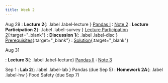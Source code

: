 ```yaml
---
title: Week 2
---
```


Aug 29
: **Lecture 2**{: .label .label-lecture } [Pandas I](lecture/lec02)
    : [Note 2](https://ds100.org/course-notes/pandas_1/pandas_1.html)
: **Lecture Participation 2**{: .label .label-survey } [Lecture Participation 2](https://app.sli.do/event/4QmS3UTmWEpDKemwi1qYoH/embed/polls/d368fb7a-eca0-4fb7-88eb-2e7387f54a70){:target="_blank"}
: **Discussion 1**{: .label .label-disc } [Prerequisites](https://drive.google.com/file/d/1527BuJQNH9n3FjQBwsCgR55mwfn_FZfq/view?usp=sharing){:target="_blank"}
    : [Solution](https://drive.google.com/file/d/1ltNQiB8XOdxjaRk6DPTXFhOPK1EnVryH/view?usp=sharing){:target="_blank"}

Aug 31

: **Lecture 3**{: .label .label-lecture} [Pandas II](lecture/lec03)
    : [Note 3](https://ds100.org/course-notes/pandas_2/pandas_2.html)

Sep 1
: **Lab 2**{: .label .label-lab } Pandas (due Sep 5)
: **Homework 2A**{: .label .label-hw } Food Safety (due Sep 7)
